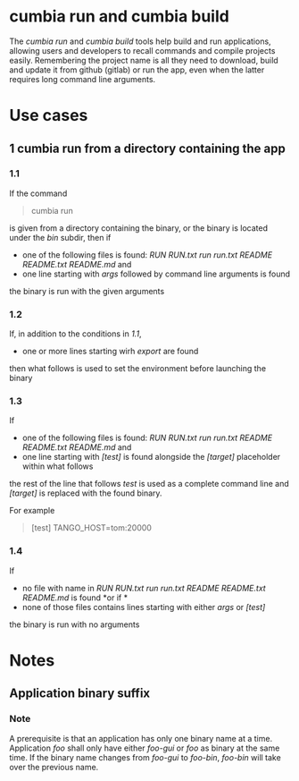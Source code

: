 # cumbia run and cumbia build

The *cumbia run* and *cumbia build* tools help build and run applications, allowing users and developers to 
recall commands and compile projects easily. Remembering the project name is all they need to download, build
and update it from github (gitlab) or run the app, even when the latter requires long command line arguments.

# Use cases

## 1 cumbia run from a directory containing the app

### 1.1

If the command 

> cumbia run

is given from a directory containing the binary, or the binary is located under the *bin* subdir, then if

- one of the following files is found: *RUN RUN.txt run run.txt README README.txt README.md* and
- one line starting with *args* followed by command line arguments is found

the binary is run with the given arguments

### 1.2

If, in addition to the conditions in *1.1*, 

- one or more lines starting wirh *export* are found

then what follows is used to set the environment before launching the binary

### 1.3

If 

- one of the following files is found: *RUN RUN.txt run run.txt README README.txt README.md* and
- one line starting with *[test]* is found alongside the *[target]* placeholder within what follows

the rest of the line that follows *test* is used as a complete command line and *[target]* is replaced with the found binary.

For example

> [test] TANGO_HOST=tom:20000


### 1.4

If 

- no file with name in *RUN RUN.txt run run.txt README README.txt README.md* is found
*or if *
- none of those files contains lines starting with either *args* or *[test]*

the binary is run with no arguments



# Notes

## Application binary suffix

### Note
A prerequisite is that an application has only one binary name at a time. Application *foo* shall only have either *foo-gui* or *foo* as binary
at the same time. If the binary name changes from *foo-gui* to *foo-bin*, *foo-bin* will take over the previous name.


